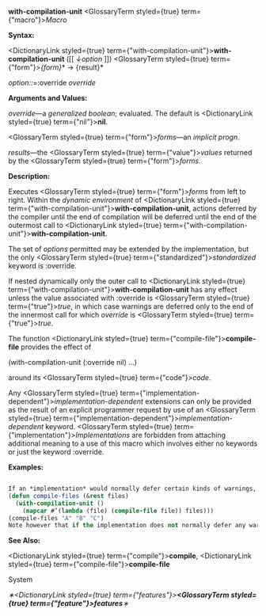 **with-compilation-unit** <GlossaryTerm styled={true} term={"macro"}><i>Macro</i></GlossaryTerm> 



**Syntax:** 



<DictionaryLink styled={true} term={"with-compilation-unit"}><b>with-compilation-unit</b></DictionaryLink> ([[ *↓option* ]]) <GlossaryTerm styled={true} term={"form"}><i>\{form\}</i></GlossaryTerm>\* → \{result\}\* 



*option::*=:override *override* 



**Arguments and Values:** 



*override*—a *generalized boolean*; evaluated. The default is <DictionaryLink styled={true} term={"nil"}><b>nil</b></DictionaryLink>. 



<GlossaryTerm styled={true} term={"form"}><i>forms</i></GlossaryTerm>—an *implicit progn*. 



*results*—the <GlossaryTerm styled={true} term={"value"}><i>values</i></GlossaryTerm> returned by the <GlossaryTerm styled={true} term={"form"}><i>forms</i></GlossaryTerm>. 







 



 



**Description:** 



Executes <GlossaryTerm styled={true} term={"form"}><i>forms</i></GlossaryTerm> from left to right. Within the *dynamic environment* of <DictionaryLink styled={true} term={"with-compilation-unit"}><b>with-compilation-unit</b></DictionaryLink>, actions deferred by the compiler until the end of compilation will be deferred until the end of the outermost call to <DictionaryLink styled={true} term={"with-compilation-unit"}><b>with-compilation-unit</b></DictionaryLink>. 



The set of *options* permitted may be extended by the implementation, but the only <GlossaryTerm styled={true} term={"standardized"}><i>standardized</i></GlossaryTerm> keyword is :override. 



If nested dynamically only the outer call to <DictionaryLink styled={true} term={"with-compilation-unit"}><b>with-compilation-unit</b></DictionaryLink> has any effect unless the value associated with :override is <GlossaryTerm styled={true} term={"true"}><i>true</i></GlossaryTerm>, in which case warnings are deferred only to the end of the innermost call for which *override* is <GlossaryTerm styled={true} term={"true"}><i>true</i></GlossaryTerm>. 



The function <DictionaryLink styled={true} term={"compile-file"}><b>compile-file</b></DictionaryLink> provides the effect of 



(with-compilation-unit (:override nil) ...) 



around its <GlossaryTerm styled={true} term={"code"}><i>code</i></GlossaryTerm>. 



Any <GlossaryTerm styled={true} term={"implementation-dependent"}><i>implementation-dependent</i></GlossaryTerm> extensions can only be provided as the result of an explicit programmer request by use of an <GlossaryTerm styled={true} term={"implementation-dependent"}><i>implementation-dependent</i></GlossaryTerm> keyword. <GlossaryTerm styled={true} term={"implementation"}><i>Implementations</i></GlossaryTerm> are forbidden from attaching additional meaning to a use of this macro which involves either no keywords or just the keyword :override. 



**Examples:**
```lisp

If an *implementation* would normally defer certain kinds of warnings, such as warnings about undefined functions, to the end of a compilation unit (such as a *file*), the following example shows how to cause those warnings to be deferred to the end of the compilation of several files. 
(defun compile-files (&rest files) 
  (with-compilation-unit () 
    (mapcar #’(lambda (file) (compile-file file)) files))) 
(compile-files "A" "B" "C") 
Note however that if the implementation does not normally defer any warnings, use of *with-compilation-unit* might not have any effect. 

```
**See Also:** 



<DictionaryLink styled={true} term={"compile"}><b>compile</b></DictionaryLink>, <DictionaryLink styled={true} term={"compile-file"}><b>compile-file</b></DictionaryLink> 



System 



 



 



*∗<DictionaryLink styled={true} term={"features"}><b><GlossaryTerm styled={true} term={"feature"}><i>features</i></GlossaryTerm></b></DictionaryLink>∗* 



